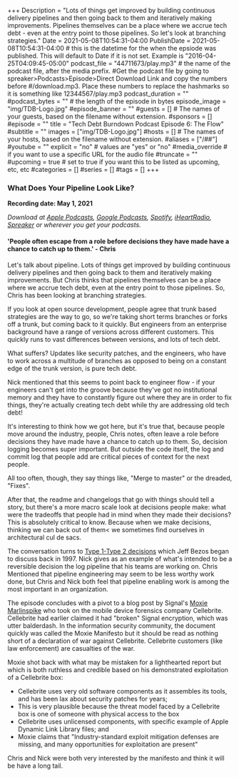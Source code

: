 +++
Description = "Lots of things get improved by building continuous delivery pipelines and then going back to them and iteratively making improvements. Pipelines themselves can be a place where we accrue tech debt - even at the entry point to those pipelines. So let's look at branching strategies."
Date = 2021-05-08T10:54:31-04:00
PublishDate = 2021-05-08T10:54:31-04:00 # this is the datetime for the when the epsiode was published. This will default to Date if it is not set. Example is "2016-04-25T04:09:45-05:00"
podcast_file = "44711673/play.mp3" # the name of the podcast file, after the media prefix.
#Get the podcast file by going to spreaker>Podcasts>Episode>Direct Download Link and copy the numbers before
#/download.mp3. Place these numbers to replace the hashmarks so it is something like 12344567/play.mp3 
podcast_duration = ""
#podcast_bytes = "" # the length of the episode in bytes
episode_image = "img/TDB-Logo.jpg"
#episode_banner = ""
#guests = [] # The names of your guests, based on the filename without extension.
#sponsors = []
#episode = ""
title = "Tech Debt Burndown Podcast Episode 6: The Flow"
#subtitle = ""
images = ["img/TDB-Logo.jpg"]
#hosts = [] # The names of your hosts, based on the filename without extension.
#aliases = ["/##"]
#youtube = ""
explicit = "no" # values are "yes" or "no"
#media_override # if you want to use a specific URL for the audio file
#truncate = ""
#upcoming = true # set to true if you want this to be listed as upcoming, etc, etc
#categories = []
#series = []
#tags = []
+++
### What Does Your Pipeline Look Like?  ###

**Recording date: May 1, 2021**

*Download at [Apple Podcasts](https://podcastsconnect.apple.com/my-podcasts/the-tech-debt-burndown-podcast/1562710899), [Google Podcasts](https://podcasts.google.com/feed/aHR0cHM6Ly93d3cuc3ByZWFrZXIuY29tL3Nob3cvNDg3MzE4MC9lcGlzb2Rlcy9mZWVk), [Spotify](https://open.spotify.com/show/0t15PUgvQYNWQ6LYXJ8zkz), [iHeartRadio](https://iheart.com/podcast/81137852), [Spreaker](https://www.spreaker.com/show/the-tech-debt-burndown-podcast) or wherever you get your podcasts.*

#### 'People often escape from a role before decisions they have made have a chance to catch up to them.' - Chris ####

Let's talk about pipeline. Lots of things get improved by building continuous delivery pipelines and then going back to them and iteratively making improvements. But Chris thinks that pipelines themselves can be a place where we accrue tech debt, even at the entry point to those pipelines. So, Chris has been looking at branching strategies.

If you look at open source development, people agree that trunk based strategies are the way to go, so we're taking short terms branches or forks off a trunk, but coming back to it quickly. But engineers from an enterprise background have a range of versions across different customers. This quickly runs to vast differences between versions, and lots of tech debt. 

What suffers? Updates like security patches, and the engineers, who have to work across a multitude of branches as opposed to being on a constant edge of the trunk version, is pure tech debt. 

Nick mentioned that this seems to point back to engineer flow - if your engineers can't get into the groove because they've got no institutional memory and they have to constantly figure out where they are in order to fix things, they're actually creating tech debt while thy are addressing old tech debt!

It's interesting to think how we got here, but it's true that, because people move around the industry, people, Chris notes, often leave a role before decisions they have made have a chance to catch up to them. So, decision logging becomes super important. But outside the code itself, the log and commit log that people add are critical pieces of context for the next people. 

All too often, though, they say things like, "Merge to master" or the dreaded, "Fixes".

After that, the readme and changelogs that go with things should tell a story, but there's a more macro scale look at decisions people make: what were the tradeoffs that people had in mind when they made their decisions? This is absolutely critical to know. Because when we make decisions, thinking we can back out of them< we sometimes find ourselves in architectural cul de sacs. 

The conversation turns to [Type 1-Type 2 decisions](https://www.sec.gov/Archives/edgar/data/1018724/000119312516530910/d168744dex991.htm) which Jeff Bezos began to discuss back in 1997. Nick gives as an example of what's intended to be a reversible decision the log pipeline that his teams are working on. Chris Mentioned that pipeline engineering may seem to be less worthy work done, but Chris and Nick both feel that pipeline enabling work is among the most important in an organization.

The episode concludes with a pivot to a blog post by Signal's [Moxie Marlinspike](https://signal.org/blog/cellebrite-vulnerabilities/) who took on the mobile device forensics company Cellebrite. Cellebrite had earlier claimed it had "broken" Signal encryption, which was utter balderdash. In the information security community, the document quickly was called the Moxie Manifesto but it should be read as nothing short of a declaration of war against Cellebrite. Cellebrite customers (like law enforcement) are casualties of the war.

Moxie shot back with what may be mistaken for a lighthearted report but which is both ruthless and credible based on his demonstrated exploitation of a Cellebrite box: 

- Cellebrite uses very old software components as it assembles its tools, and has been lax about security patches for years;
- This is very plausible because the threat model faced by a Cellebrite box is one of someone with physical access to the box
- Cellebrite uses unlicensed components, with specific example of Apple Dynamic Link Library files; and
- Moxie claims that "Industry-standard exploit mitigation defenses are missing, and many opportunities for exploitation are present"

Chris and Nick were both very interested by the manifesto and think it will be have a long tail.

